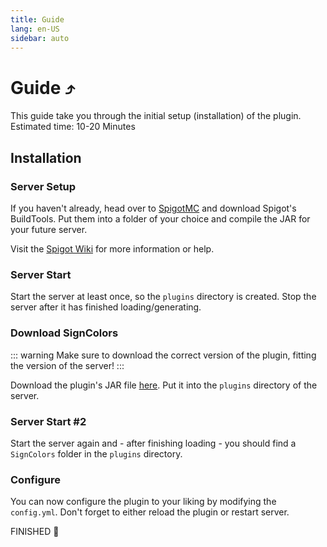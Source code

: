 ```yaml
---
title: Guide
lang: en-US
sidebar: auto
---
```

# Guide ⤴️

This guide take you through the initial setup (installation) of the plugin.
Estimated time: 10-20 Minutes

## Installation

### Server Setup

If you haven't already, head over to [SpigotMC](https://www.spigotmc.org/) and download Spigot's BuildTools.
Put them into a folder of your choice and compile the JAR for your future server.

Visit the [Spigot Wiki](https://www.spigotmc.org/wiki/buildtools/) for more information or help.

### Server Start

Start the server at least once, so the `plugins` directory is created.
Stop the server after it has finished loading/generating.

### Download SignColors

::: warning
Make sure to download the correct version of the plugin, fitting the version of the server!
:::

Download the plugin's JAR file [here](https://www.spigotmc.org/resources/signcolors.6135/history).
Put it into the `plugins` directory of the server.

### Server Start #2

Start the server again and - after finishing loading - you should find a `SignColors` folder in the `plugins` directory.

### Configure

You can now configure the plugin to your liking by modifying the `config.yml`.
Don't forget to either reload the plugin or restart server.

FINISHED 🌟